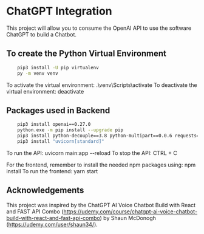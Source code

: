 # ChatGPT Integration

This project will allow you to consume the OpenAI API to use the software ChatGPT to build a Chatbot.

## To create the Python Virtual Environment

```bash
    pip3 install -U pip virtualenv
    py -m venv venv
```

To activate the virtual environment: .\venv\Scripts\activate
To deactivate the virtual environment: deactivate

## Packages used in Backend

```bash
    pip3 install openai==0.27.0
    python.exe -m pip install --upgrade pip
    pip3 install python-decouple==3.8 python-multipart==0.0.6 requests==2.28.2 fastapi==0.92.0
    pip3 install "uvicorn[standard]"
```

To run the API: uvicorn main:app --reload
To stop the API: CTRL + C

For the frontend, remember to install the needed npm packages using: npm install
To run the frontend: yarn start

## Acknowledgements

This project was inspired by the ChatGPT AI Voice Chatbot Build with React and FAST API Combo (https://udemy.com/course/chatgpt-ai-voice-chatbot-build-with-react-and-fast-api-combo) by Shaun McDonogh (https://udemy.com/user/shaun34/).
